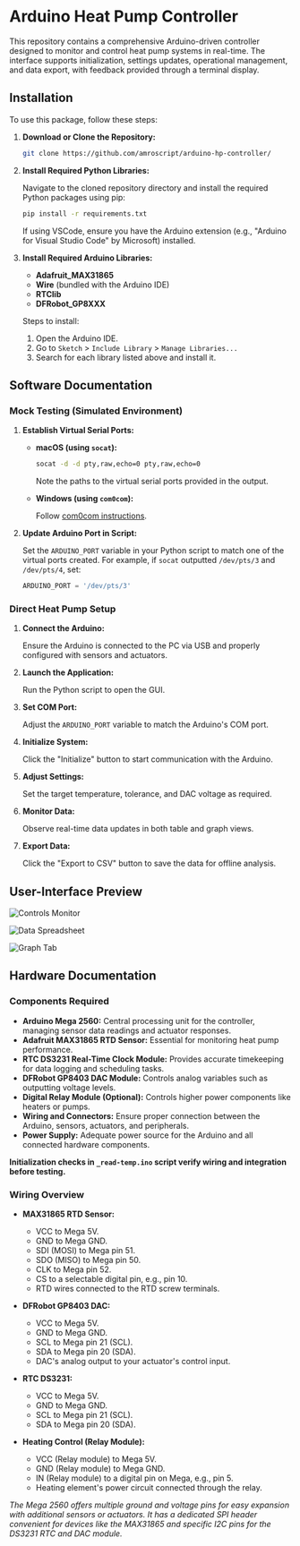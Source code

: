 # Arduino Heat Pump Controller

This repository contains a comprehensive Arduino-driven controller designed to monitor and control heat pump systems in real-time. The interface supports initialization, settings updates, operational management, and data export, with feedback provided through a terminal display.

## Installation 

To use this package, follow these steps:

1. **Download or Clone the Repository:**

    ```bash
    git clone https://github.com/amroscript/arduino-hp-controller/
    ```

2. **Install Required Python Libraries:**
   
    Navigate to the cloned repository directory and install the required Python packages using pip:

    ```bash
    pip install -r requirements.txt
    ```

    If using VSCode, ensure you have the Arduino extension (e.g., "Arduino for Visual Studio Code" by Microsoft) installed.

3. **Install Required Arduino Libraries:**

    - **Adafruit_MAX31865**
    - **Wire** (bundled with the Arduino IDE)
    - **RTClib**
    - **DFRobot_GP8XXX**

    Steps to install:
    
    1. Open the Arduino IDE.
    2. Go to `Sketch` > `Include Library` > `Manage Libraries...`
    3. Search for each library listed above and install it.

## Software Documentation

### Mock Testing (Simulated Environment)

1. **Establish Virtual Serial Ports:**

    - **macOS (using `socat`):**

        ```bash
        socat -d -d pty,raw,echo=0 pty,raw,echo=0
        ```

        Note the paths to the virtual serial ports provided in the output.

    - **Windows (using `com0com`):**

        Follow [com0com instructions](https://com0com.sourceforge.net/).

2. **Update Arduino Port in Script:**

    Set the `ARDUINO_PORT` variable in your Python script to match one of the virtual ports created. For example, if `socat` outputted `/dev/pts/3` and `/dev/pts/4`, set:

    ```python
    ARDUINO_PORT = '/dev/pts/3'
    ```

### Direct Heat Pump Setup

1. **Connect the Arduino:**
   
    Ensure the Arduino is connected to the PC via USB and properly configured with sensors and actuators.

2. **Launch the Application:**

    Run the Python script to open the GUI.

3. **Set COM Port:**

    Adjust the `ARDUINO_PORT` variable to match the Arduino's COM port.

4. **Initialize System:**

    Click the "Initialize" button to start communication with the Arduino.

5. **Adjust Settings:**

    Set the target temperature, tolerance, and DAC voltage as required.

6. **Monitor Data:**

    Observe real-time data updates in both table and graph views.

7. **Export Data:**

    Click the "Export to CSV" button to save the data for offline analysis.

## User-Interface Preview

![Controls Monitor](https://github.com/amroscript/arduino-hp-controller/assets/163342561/13029a2c-b871-45f4-9e02-091b37506d1f)

![Data Spreadsheet](https://github.com/amroscript/arduino-hp-controller/assets/163342561/f0497dc6-36da-463b-af0d-a7eab23dbe00)

![Graph Tab](https://github.com/amroscript/arduino-hp-controller/assets/163342561/b4c5cabd-6ee5-4875-ae28-ea13b2ec5138)

## Hardware Documentation

### Components Required

- **Arduino Mega 2560:** Central processing unit for the controller, managing sensor data readings and actuator responses.
- **Adafruit MAX31865 RTD Sensor:** Essential for monitoring heat pump performance.
- **RTC DS3231 Real-Time Clock Module:** Provides accurate timekeeping for data logging and scheduling tasks.
- **DFRobot GP8403 DAC Module:** Controls analog variables such as outputting voltage levels.
- **Digital Relay Module (Optional):** Controls higher power components like heaters or pumps.
- **Wiring and Connectors:** Ensure proper connection between the Arduino, sensors, actuators, and peripherals.
- **Power Supply:** Adequate power source for the Arduino and all connected hardware components.

**Initialization checks in `_read-temp.ino` script verify wiring and integration before testing.**

### Wiring Overview

- **MAX31865 RTD Sensor:**
  
  - VCC to Mega 5V.
  - GND to Mega GND.
  - SDI (MOSI) to Mega pin 51.
  - SDO (MISO) to Mega pin 50.
  - CLK to Mega pin 52.
  - CS to a selectable digital pin, e.g., pin 10.
  - RTD wires connected to the RTD screw terminals.

- **DFRobot GP8403 DAC:**

  - VCC to Mega 5V.
  - GND to Mega GND.
  - SCL to Mega pin 21 (SCL).
  - SDA to Mega pin 20 (SDA).
  - DAC's analog output to your actuator's control input.

- **RTC DS3231:**

  - VCC to Mega 5V.
  - GND to Mega GND.
  - SCL to Mega pin 21 (SCL).
  - SDA to Mega pin 20 (SDA).

- **Heating Control (Relay Module):**

  - VCC (Relay module) to Mega 5V.
  - GND (Relay module) to Mega GND.
  - IN (Relay module) to a digital pin on Mega, e.g., pin 5.
  - Heating element's power circuit connected through the relay.

_The Mega 2560 offers multiple ground and voltage pins for easy expansion with additional sensors or actuators. It has a dedicated SPI header convenient for devices like the MAX31865 and specific I2C pins for the DS3231 RTC and DAC module._
